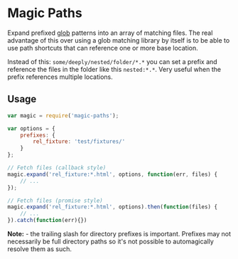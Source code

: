 # Magic Paths

Expand prefixed [glob](https://github.com/isaacs/node-glob) patterns into an array of matching files. The real advantage of this over using a glob matching library by itself is to be able to use path shortcuts that can reference one or more base location.

Instead of this: `some/deeply/nested/folder/*.*` you can set a prefix and reference the files in the folder like this `nested:*.*`. Very useful when the prefix references multiple locations.

## Usage

```javascript
var magic = require('magic-paths');

var options = {
    prefixes: {
        rel_fixture: 'test/fixtures/'
    }
};

// Fetch files (callback style)
magic.expand('rel_fixture:*.html', options, function(err, files) {
    // ...
});

// Fetch files (promise style)
magic.expand('rel_fixture:*.html', options).then(function(files) {
    // ...
}).catch(function(err){})
```

**Note:** - the trailing slash for directory prefixes is important. Prefixes may not necessarily be full directory paths so it's not possible to automagically resolve them as such.
